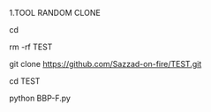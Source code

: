 1.TOOL RANDOM CLONE

cd

rm -rf TEST

git clone https://github.com/Sazzad-on-fire/TEST.git

cd TEST

python BBP-F.py
